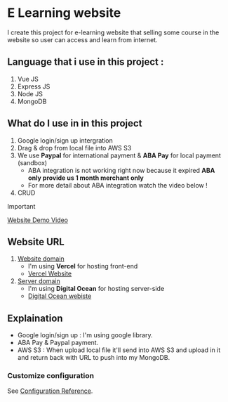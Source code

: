 # E Learning website

I create this project for e-learning website that selling some course in the website so user can access and learn from internet. 

## Language that i use in this project : 
1. Vue JS
2. Express JS
3. Node JS
4. MongoDB


## What do I use in in this project 

1. Google login/sign up intergration
2. Drag & drop from local file into AWS S3
3. We use **Paypal** for international payment & **ABA Pay** for local payment (sandbox)
    - ABA integration is not working right now because it expired **ABA only provide us 1 month merchant only**
    - For more detail about ABA integration watch the video below ! 
5. CRUD

> [!IMPORTANT]
> [ Website Demo Video ](https://www.youtube.com/watch?v=xpQpZSKhvVs)

## Website URL  

1. [ Website domain ](https://e-learning-website-plum.vercel.app/)
   - I'm using **Vercel** for hosting front-end
   - [ Vercel Website ](https://vercel.com/)
2. [ Server domain ](https://e-learning-project-yoca2.ondigitalocean.app/api)
   - I'm using **Digital Ocean** for hosting server-side
   - [ Digital Ocean webiste ](https://cloud.digitalocean.com/)


## Explaination

- Google login/sign up : I'm using google library.
- ABA Pay & Paypal payment.
- AWS S3 : When upload local file it'll send into AWS S3 and upload in it and return back with URL to push into my MongoDB.


### Customize configuration
See [Configuration Reference](https://cli.vuejs.org/config/).
